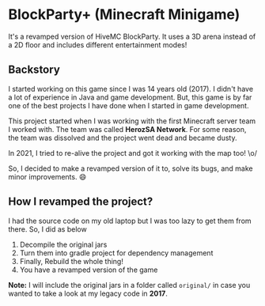 # BlockParty+ (Minecraft Minigame)
It's a revamped version of HiveMC BlockParty.
It uses a 3D arena instead of a 2D floor and includes different entertainment modes!

## Backstory
I started working on this game since I was 14 years old (2017). I didn't have a lot of experience in Java and game development.
But, this game is by far one of the best projects I have done when I started in game development.

This project started when I was working with the first Minecraft server team I worked with.
The team was called **HerozSA Network**.
For some reason, the team was dissolved and the project went dead and became dusty.

In 2021, I tried to re-alive the project and got it working with the map too! \o/

So, I decided to make a revamped version of it to, solve its bugs, and make minor improvements. 😄

## How I revamped the project?
I had the source code on my old laptop but I was too lazy to get them from there.
So, I did as below

1. Decompile the original jars
2. Turn them into gradle project for dependency management
3. Finally, Rebuild the whole thing!
4. You have a revamped version of the game

**Note:** I will include the original jars in a folder called `original/` in case you wanted to take a look at my legacy code in **2017**.

